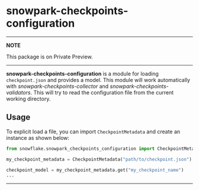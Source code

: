# snowpark-checkpoints-configuration

---
**NOTE**

This package is on Private Preview.

---

**snowpark-checkpoints-configuration** is a module for loading `checkpoint.json` and provides a model. 
This module will work automatically with *snowpark-checkpoints-collector*  and *snowpark-checkpoints-validators*. This will try to read the configuration file from the current working directory.

## Usage

To explicit load a file, you can import  `CheckpointMetadata` and create an instance as shown below:

```python
from snowflake.snowpark_checkpoints_configuration import CheckpointMetadata

my_checkpoint_metadata = CheckpointMetadata("path/to/checkpoint.json")

checkpoint_model = my_checkpoint_metadata.get("my_checkpoint_name")
...
```
------
